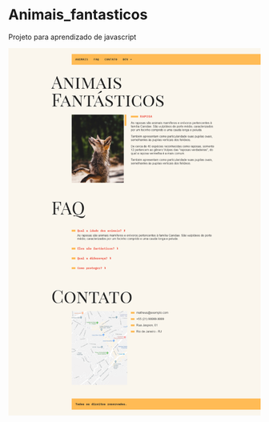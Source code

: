 # Animais_fantasticos
 Projeto para aprendizado de javascript

![alt text](https://github.com/monteurfox/Animais_fantasticos/blob/master/animais_fantasticos.png?raw=true)
